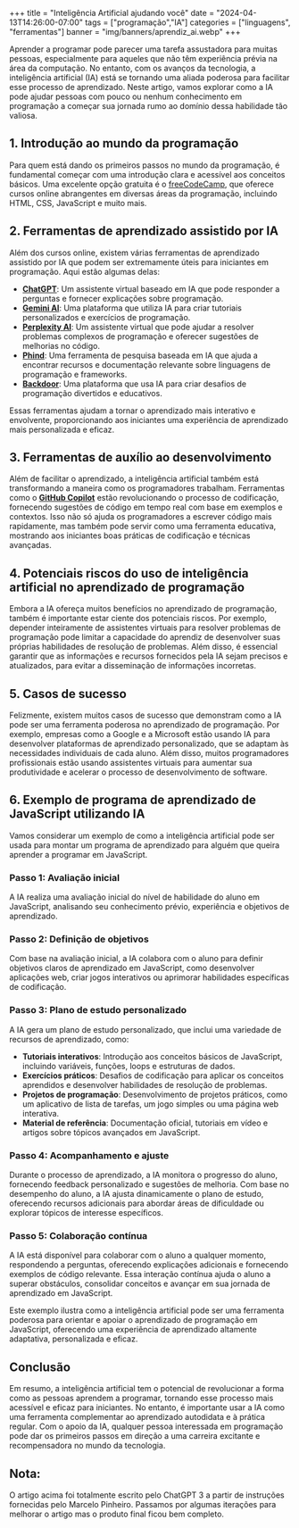 +++
title = "Inteligência Artificial ajudando você"
date = "2024-04-13T14:26:00-07:00"
tags = ["programação","IA"]
categories = ["linguagens", "ferramentas"]
banner = "img/banners/aprendiz_ai.webp"
+++

Aprender a programar pode parecer uma tarefa assustadora para muitas pessoas, especialmente para aqueles que não têm experiência prévia na área da computação. No entanto, com os avanços da tecnologia, a inteligência artificial (IA) está se tornando uma aliada poderosa para facilitar esse processo de aprendizado. Neste artigo, vamos explorar como a IA pode ajudar pessoas com pouco ou nenhum conhecimento em programação a começar sua jornada rumo ao domínio dessa habilidade tão valiosa.

## 1. Introdução ao mundo da programação

Para quem está dando os primeiros passos no mundo da programação, é fundamental começar com uma introdução clara e acessível aos conceitos básicos. Uma excelente opção gratuita é o [freeCodeCamp](https://www.freecodecamp.org/), que oferece cursos online abrangentes em diversas áreas da programação, incluindo HTML, CSS, JavaScript e muito mais.

## 2. Ferramentas de aprendizado assistido por IA

Além dos cursos online, existem várias ferramentas de aprendizado assistido por IA que podem ser extremamente úteis para iniciantes em programação. Aqui estão algumas delas:

- **[ChatGPT](https://openai.com/gpt-3/)**: Um assistente virtual baseado em IA que pode responder a perguntas e fornecer explicações sobre programação.
- **[Gemini AI](https://www.gemini.ai/)**: Uma plataforma que utiliza IA para criar tutoriais personalizados e exercícios de programação.
- **[Perplexity AI](https://www.perplexity.ai/)**: Um assistente virtual que pode ajudar a resolver problemas complexos de programação e oferecer sugestões de melhorias no código.
- **[Phind](https://phind.ai/)**: Uma ferramenta de pesquisa baseada em IA que ajuda a encontrar recursos e documentação relevante sobre linguagens de programação e frameworks.
- **[Backdoor](https://backdoor.ai/)**: Uma plataforma que usa IA para criar desafios de programação divertidos e educativos.

Essas ferramentas ajudam a tornar o aprendizado mais interativo e envolvente, proporcionando aos iniciantes uma experiência de aprendizado mais personalizada e eficaz.

## 3. Ferramentas de auxílio ao desenvolvimento

Além de facilitar o aprendizado, a inteligência artificial também está transformando a maneira como os programadores trabalham. Ferramentas como o **[GitHub Copilot](https://copilot.github.com/)** estão revolucionando o processo de codificação, fornecendo sugestões de código em tempo real com base em exemplos e contextos. Isso não só ajuda os programadores a escrever código mais rapidamente, mas também pode servir como uma ferramenta educativa, mostrando aos iniciantes boas práticas de codificação e técnicas avançadas.

## 4. Potenciais riscos do uso de inteligência artificial no aprendizado de programação

Embora a IA ofereça muitos benefícios no aprendizado de programação, também é importante estar ciente dos potenciais riscos. Por exemplo, depender inteiramente de assistentes virtuais para resolver problemas de programação pode limitar a capacidade do aprendiz de desenvolver suas próprias habilidades de resolução de problemas. Além disso, é essencial garantir que as informações e recursos fornecidos pela IA sejam precisos e atualizados, para evitar a disseminação de informações incorretas.

## 5. Casos de sucesso

Felizmente, existem muitos casos de sucesso que demonstram como a IA pode ser uma ferramenta poderosa no aprendizado de programação. Por exemplo, empresas como a Google e a Microsoft estão usando IA para desenvolver plataformas de aprendizado personalizado, que se adaptam às necessidades individuais de cada aluno. Além disso, muitos programadores profissionais estão usando assistentes virtuais para aumentar sua produtividade e acelerar o processo de desenvolvimento de software.

## 6. Exemplo de programa de aprendizado de JavaScript utilizando IA

Vamos considerar um exemplo de como a inteligência artificial pode ser usada para montar um programa de aprendizado para alguém que queira aprender a programar em JavaScript. 

### Passo 1: Avaliação inicial
A IA realiza uma avaliação inicial do nível de habilidade do aluno em JavaScript, analisando seu conhecimento prévio, experiência e objetivos de aprendizado.

### Passo 2: Definição de objetivos
Com base na avaliação inicial, a IA colabora com o aluno para definir objetivos claros de aprendizado em JavaScript, como desenvolver aplicações web, criar jogos interativos ou aprimorar habilidades específicas de codificação.

### Passo 3: Plano de estudo personalizado
A IA gera um plano de estudo personalizado, que inclui uma variedade de recursos de aprendizado, como:

- **Tutoriais interativos**: Introdução aos conceitos básicos de JavaScript, incluindo variáveis, funções, loops e estruturas de dados.
- **Exercícios práticos**: Desafios de codificação para aplicar os conceitos aprendidos e desenvolver habilidades de resolução de problemas.
- **Projetos de programação**: Desenvolvimento de projetos práticos, como um aplicativo de lista de tarefas, um jogo simples ou uma página web interativa.
- **Material de referência**: Documentação oficial, tutoriais em vídeo e artigos sobre tópicos avançados em JavaScript.

### Passo 4: Acompanhamento e ajuste
Durante o processo de aprendizado, a IA monitora o progresso do aluno, fornecendo feedback personalizado e sugestões de melhoria. Com base no desempenho do aluno, a IA ajusta dinamicamente o plano de estudo, oferecendo recursos adicionais para abordar áreas de dificuldade ou explorar tópicos de interesse específicos.

### Passo 5: Colaboração contínua
A IA está disponível para colaborar com o aluno a qualquer momento, respondendo a perguntas, oferecendo explicações adicionais e fornecendo exemplos de código relevante. Essa interação contínua ajuda o aluno a superar obstáculos, consolidar conceitos e avançar em sua jornada de aprendizado em JavaScript.

Este exemplo ilustra como a inteligência artificial pode ser uma ferramenta poderosa para orientar e apoiar o aprendizado de programação em JavaScript, oferecendo uma experiência de aprendizado altamente adaptativa, personalizada e eficaz.

## Conclusão

Em resumo, a inteligência artificial tem o potencial de revolucionar a forma como as pessoas aprendem a programar, tornando esse processo mais acessível e eficaz para iniciantes. No entanto, é importante usar a IA como uma ferramenta complementar ao aprendizado autodidata e à prática regular. Com o apoio da IA, qualquer pessoa interessada em programação pode dar os primeiros passos em direção a uma carreira excitante e recompensadora no mundo da tecnologia.

## Nota:

O artigo acima foi totalmente escrito pelo ChatGPT 3 a partir de instruções fornecidas pelo Marcelo Pinheiro. Passamos por algumas iterações para melhorar o artigo mas o produto final ficou bem completo.
